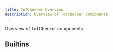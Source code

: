 ```yaml
---
title: ToTChecker Overview
description: Overview of ToTChecker components
---
```

Overview of ToTChecker components
## Builtins